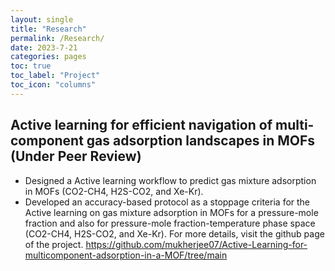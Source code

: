 ```yaml
---
layout: single
title: "Research"
permalink: /Research/
date: 2023-7-21
categories: pages
toc: true
toc_label: "Project"
toc_icon: "columns"
---
```

## Active learning for efficient navigation of multi-component gas adsorption landscapes in MOFs (Under Peer Review)
* Designed a Active learning workflow to predict gas mixture adsorption in MOFs (CO2-CH4, H2S-CO2,
and Xe-Kr).
* Developed an accuracy-based protocol as a stoppage criteria for the Active learning on gas mixture
adsorption in MOFs for a pressure-mole fraction and also for pressure-mole fraction-temperature phase
space (CO2-CH4, H2S-CO2, and Xe-Kr). For more details, visit the github page of the project.
https://github.com/mukherjee07/Active-Learning-for-multicomponent-adsorption-in-a-MOF/tree/main
